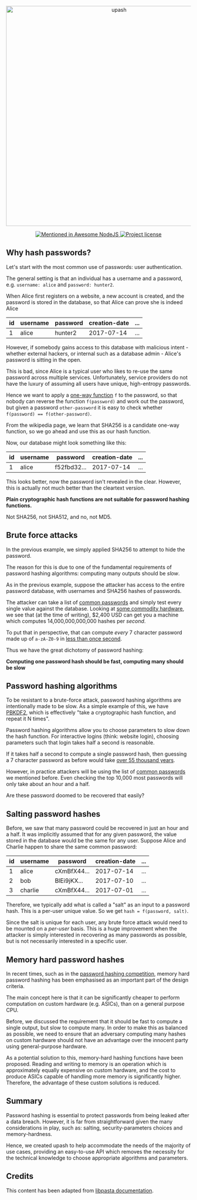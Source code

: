 <p align="center">
  <a href="https://github.com/simonepri/upash">
    <img src="https://github.com/simonepri/upash/raw/master/media/upash.png" alt="upash" width="600"/>
  </a>
</p>
<p align="center">
  <!-- Mentioned - Awesome NodeJS -->
  <a href="https://github.com/sindresorhus/awesome-nodejs#security">
    <img src="https://awesome.re/mentioned-badge.svg" alt="Mentioned in Awesome NodeJS" />
  </a>
  <!-- License - MIT -->
  <a href="https://github.com/simonepri/upash/tree/master/license">
    <img src="https://img.shields.io/github/license/simonepri/upash.svg" alt="Project license" />
  </a>
</p>

## Why hash passwords?
Let's start with the most common use of passwords: user authentication.

The general setting is that an individual has a username and a password,
e.g. `username: alice` and `password: hunter2`.

When Alice first registers on a website, a new account is created, and the
password is stored in the database, so that Alice can prove she is indeed Alice

| id | username | password | creation-date | ... |
|----|----------|----------|---------------|-----|
| 1  | alice    | hunter2  | 2017-07-14    | ... |

However, if somebody gains access to this database with malicious intent -
whether external hackers, or internal such as a database admin - Alice's
password is sitting in the open.

This is bad, since Alice is a typical user who likes to re-use the same
password across multiple services. Unfortunately, service providers do
not have the luxury of assuming all users have unique, high-entropy passwords.

Hence we want to apply a [one-way function][owf] `f` to the password, so that
nobody can reverse the function `f(password)` and work out the password, but
given a password `other-password` it is easy to check whether
`f(password) == f(other-password)`.

From the wikipedia page, we learn that SHA256 is a candidate one-way function,
so we go ahead and use this as our hash function.

Now, our database might look something like this:

| id | username | password    | creation-date | ... |
|----|----------|-------------|---------------|-----|
| 1  | alice    | f52fbd32... | 2017-07-14    | ... |

This looks better, now the password isn't revealed in the clear. However, this
is actually not much better than the cleartext version.

**Plain cryptographic hash functions are not suitable for password hashing functions.**

Not SHA256, not SHA512, and no, not MD5.

## Brute force attacks
In the previous example, we simply applied SHA256 to attempt to hide the
password.

The reason for this is due to one of the fundamental requirements of password
hashing algorithms: computing many outputs should be _slow_.

As in the previous example, suppose the attacker has access to the entire
password database, with usernames and SHA256 hashes of passwords.

The attacker can take a list of [common passwords][leaked-pws] and simply test
every single value against the database. Looking at [some commodity hardware][mining-hw],
we see that (at the time of writing), $2,400 USD can get you a machine which computes
14,000,000,000,000 hashes per _second_.

To put that in perspective, that can compute _every_ 7 character password made up of `a-zA-Z0-9` in [less than once second](https://www.wolframalpha.com/input/?i=(26%2B26%2B10)%5E7%2F14000000000000).

Thus we have the great dichotomy of password hashing:

**Computing one password hash should be fast, computing many should be slow**

## Password hashing algorithms
To be resistant to a brute-force attack, password hashing algorithms are
intentionally made to be slow. As a simple example of this, we have
[PBKDF2](https://en.wikipedia.org/wiki/PBKDF2), which is effectively "take a
cryptographic hash function, and repeat it N times".

Password hashing algorithms allow you to choose parameters to slow down the
hash function. For interactive logins (think: website login), choosing
parameters such that login takes half a second is reasonable.

If it takes half a second to compute a single password hash, then guessing a
7 character password as before would take [over 55 thousand years](https://www.wolframalpha.com/input/?i=(26%2B26%2B10)%5E7%2F2+seconds).

However, in practice attackers will be using the list of [common passwords][leaked-pws]
we mentioned before. Even checking the top 10,000 most passwords will only take
about an hour and a half.

Are these password doomed to be recovered that easily?

## Salting password hashes
Before, we saw that many password could be recovered in just an hour and a half.
It was implicitly assumed that for any given password, the value stored in the
database would be the same for any user. Suppose Alice and Charlie happen to share
the same common password:

| id | username | password    | creation-date | ... |
|----|----------|-------------|---------------|-----|
| 1  | alice    | cXmBfX44... | 2017-07-14    | ... |
| 2  | bob      | BlEi9jKX... | 2017-07-10    | ... |
| 3  | charlie  | cXmBfX44... | 2017-07-01    | ... |

Therefore, we typically add what is called a "salt" as an input to a password
hash. This is a per-user unique value. So we get `hash = f(password, salt)`.

Since the salt is unique for each user, any brute force attack would need to
be mounted on a _per-user_ basis. This is a huge improvement when the attacker
is simply interested in recovering as many passwords as possible, but is not
necessarily interested in a specific user.

## Memory hard password hashes
In recent times, such as in the [password hashing competition][phc],
memory hard password hashing has been emphasised as an important part of the
design criteria.

The main concept here is that it can be significantly cheaper to perform
computation on custom hardware (e.g. ASICs), than on a general purpose CPU.

Before, we discussed the requirement that it should be fast to compute a single
output, but slow to compute many. In order to make this as balanced as possible,
we need to ensure that an adversary computing many hashes on custom hardware should
not have an advantage over the innocent party using general-purpose hardware.

As a potential solution to this, memory-hard hashing functions have been
proposed. Reading and writing to memory is an operation which is approximately
equally expensive on custom hardware, and the cost to produce ASICs capable of
handling more memory is significantly higher. Therefore, the advantage of these
custom solutions is reduced.

## Summary
Password hashing is essential to protect passwords from being leaked after a
data breach. However, it is far from straightforward given the many
considerations in play, such as: salting, security-parameters choices and
memory-hardness.

Hence, we created upash to help accommodate the needs of the majority of
use cases, providing an easy-to-use API which removes the necessity for the
technical knowledge to choose appropriate algorithms and parameters.

## Credits
This content has been adapted from [libpasta documentation][libpasta].

[owf]: https://en.wikipedia.org/wiki/One-way_function
[leaked-pws]: https://wiki.skullsecurity.org/Passwords
[mining-hw]: https://en.bitcoin.it/wiki/Mining_hardware_comparison
[phc]: https://password-hashing.net/
[pythia]: https://www.usenix.org/system/files/conference/usenixsecurity15/sec15-paper-everspaugh.pdf
[libpasta]: https://github.com/libpasta/libpasta-hugo
